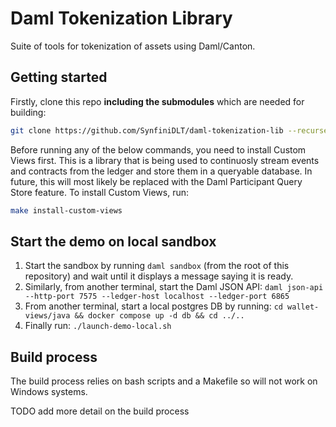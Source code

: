 # Daml Tokenization Library

Suite of tools for tokenization of assets using Daml/Canton.

## Getting started

Firstly, clone this repo **including the submodules** which are needed for building:

```bash
git clone https://github.com/SynfiniDLT/daml-tokenization-lib --recurse-submodules
```

Before running any of the below commands, you need to install Custom Views first. This is a library that is being used
to continuosly stream events and contracts from the ledger and store them in a queryable database. In future, this will
most likely be replaced with the Daml Participant Query Store feature. To install Custom Views, run:

```bash
make install-custom-views
```

## Start the demo on local sandbox

1. Start the sandbox by running `daml sandbox` (from the root of this repository) and wait until it displays a message saying it is ready.
1. Similarly, from another terminal, start the Daml JSON API: `daml json-api --http-port 7575 --ledger-host localhost --ledger-port 6865`
1. From another terminal, start a local postgres DB by running: `cd wallet-views/java && docker compose up -d db && cd ../..`
1. Finally run: `./launch-demo-local.sh`

## Build process

The build process relies on bash scripts and a Makefile so will not work on Windows systems.

TODO add more detail on the build process